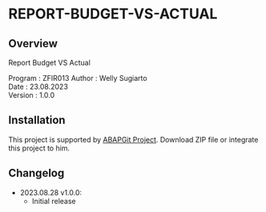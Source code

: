 # REPORT-BUDGET-VS-ACTUAL

## Overview

Report Budget VS Actual

   Program : ZFIR013
   Author  : Welly Sugiarto  
   Date    : 23.08.2023  
   Version : 1.0.0
   
## Installation

This project is supported by <a href="https://github.com/larshp/abapGit">ABAPGit Project</a>. Download ZIP file or integrate this project to him.

## Changelog

- 2023.08.28 v1.0.0:
  - Initial release